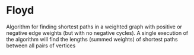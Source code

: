 # Floyd
 Algorithm for finding shortest paths in a weighted graph with positive or negative edge weights (but with no negative cycles).
  A single execution of the algorithm will find the lengths (summed weights) of shortest paths between all pairs of vertices
